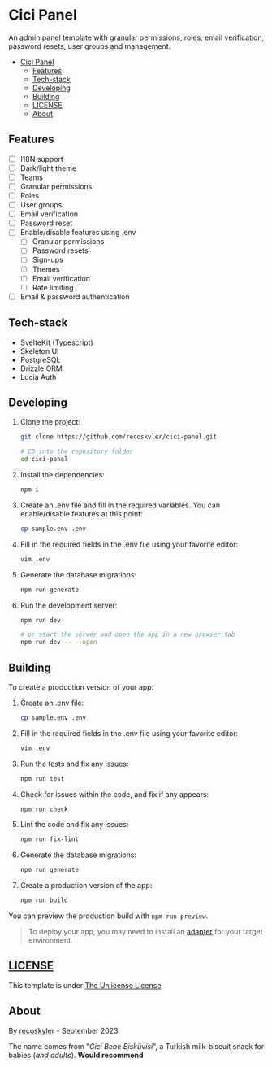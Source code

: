 # Cici Panel

An admin panel template with granular permissions, roles, email verification, password resets, user groups and management.

- [Cici Panel](#cici-panel)
  - [Features](#features)
  - [Tech-stack](#tech-stack)
  - [Developing](#developing)
  - [Building](#building)
  - [LICENSE](#license)
  - [About](#about)

## Features

- [ ] I18N support
- [ ] Dark/light theme
- [ ] Teams
- [ ] Granular permissions
- [ ] Roles
- [ ] User groups
- [ ] Email verification
- [ ] Password reset
- [ ] Enable/disable features using .env
  - [ ] Granular permissions
  - [ ] Password resets
  - [ ] Sign-ups
  - [ ] Themes
  - [ ] Email verification
  - [ ] Rate limiting
- [ ] Email & password authentication

## Tech-stack

- SvelteKit (Typescript)
- Skeleton UI
- PostgreSQL
- Drizzle ORM
- Lucia Auth

## Developing

1. Clone the project:

    ```bash
    git clone https://github.com/recoskyler/cici-panel.git

    # CD into the repository folder
    cd cici-panel
    ```

2. Install the dependencies:

    ```bash
    npm i
    ```

3. Create an .env file and fill in the required variables. You can enable/disable features at this point:

    ```bash
    cp sample.env .env
    ```

4. Fill in the required fields in the .env file using your favorite editor:

    ```bash
    vim .env
    ```

5. Generate the database migrations:

    ```bash
    npm run generate
    ```

6. Run the development server:

    ```bash
    npm run dev

    # or start the server and open the app in a new browser tab
    npm run dev -- --open
    ```

## Building

To create a production version of your app:

1. Create an .env file:

    ```bash
    cp sample.env .env
    ```

2. Fill in the required fields in the .env file using your favorite editor:

    ```bash
    vim .env
    ```

3. Run the tests and fix any issues:

    ```bash
    npm run test
    ```

4. Check for issues within the code, and fix if any appears:

    ```bash
    npm run check
    ```

5. Lint the code and fix any issues:

    ```bash
    npm run fix-lint
    ```

6. Generate the database migrations:

    ```bash
    npm run generate
    ```

7. Create a production version of the app:

    ```bash
    npm run build
    ```

You can preview the production build with `npm run preview`.

> To deploy your app, you may need to install an [adapter](https://kit.svelte.dev/docs/adapters) for your target environment.

## [LICENSE](https://github.com/recoskyler/cici-panel/blob/main/LICENSE)

This template is under [The Unlicense License](https://github.com/recoskyler/cici-panel/blob/main/LICENSE).

## About

By [recoskyler](https://github.com/recoskyler) - September 2023

The name comes from "*Cici Bebe Bisküvisi*", a Turkish milk-biscuit snack for babies (*and adults*). **Would recommend**
